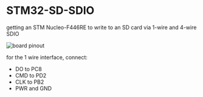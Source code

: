 # STM32-SD-SDIO
getting an STM Nucleo-F446RE to write to an SD card via 1-wire and 4-wire  SDIO

![board pinout](NucleoF446RE.png)

for the 1 wire interface, connect:
- DO to PC8
- CMD to PD2
- CLK to PB2
- PWR and GND
